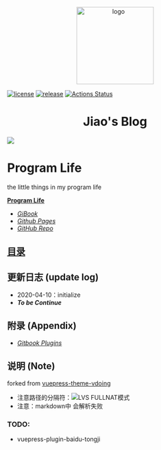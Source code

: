 <p align="center"><a href="https://homepage.com/" target="_blank" rel="noopener noreferrer"><img width="180" src="https://cdn.jsdelivr.net/gh/xugaoyi/image_store/blog/20200409124835.png" alt="logo"></a></p>

[![license](https://img.shields.io/github/license/joyous-x/blog.svg)](https://github.com/joyous-x/blog/blob/master/LICENSE)
[![release](https://img.shields.io/github/release/joyous-x/blog.svg)](https://github.com/joyous-x/blog/releases/latest)
[![Actions Status](https://github.com/joyous-x/blog/workflows/gitbook-action/badge.svg)](https://github.com/joyous-x/blog/actions)

<h1 align="center">Jiao's Blog</h2>

![](rsc/cover.png)


# Program Life
the little things in my program life

[**Program Life**]()
- [*GiBook*](https://joyous-x.gitbook.io/blog)
- [*Github Pages*](https://joyous-x.github.io/blog)
- [*GitHub Repo*](https://github.com/joyous-x/blog/)

## [目录](https://joyous-x.github.io/blog/INTRODUCTION.html)

## 更新日志 (update log)
- 2020-04-10：initialize
- ***To be Continue***

## 附录 (Appendix)
- [*Gitbook Plugins*](https://gitbook.icasture.top/part_one/function_development/plugin_recommandation.html)

## 说明 (Note)
forked from [vuepress-theme-vdoing](https://github.com/xugaoyi/vuepress-theme-vdoing)

- 注意路径的分隔符：![LVS FULLNAT模式](../rsc/ipvs/LVS_DR.png)
- 注意：markdown中 <xxx> 会解析失败

### TODO:
- vuepress-plugin-baidu-tongji